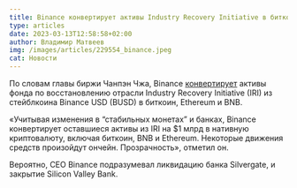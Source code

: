 ```yaml
---
title: Binance конвертирует активы Industry Recovery Initiative в биткоин из BUSD
type: articles
date: 2023-03-13T12:58:58+02:00
author: Владимир Матвеев
img: /images/articles/229554_binance.jpeg
cat: Новости
---
```

По словам главы биржи Чанпэн Чжа, Binance [конвертирует](https://twitter.com/cz_binance/status/1635131601884700674) активы фонда по восстановлению отрасли Industry Recovery Initiative (IRI) из стейблкоина Binance USD (BUSD) в биткоин, Ethereum и BNB.

«Учитывая изменения в “стабильных монетах” и банках, Binance конвертирует оставшиеся активы из IRI на $1 млрд в нативную криптовалюту, включая биткоин, BNB и Ethereum. Некоторые движения средств произойдут ончейн. Прозрачность», отметил он.

Вероятно, CEO Binance подразумевал ликвидацию банка Silvergate, и закрытие Silicon Valley Bank.